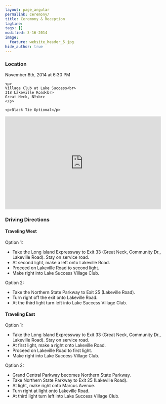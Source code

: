 ```yaml
---
layout: page_angular
permalink: ceremony/
title: Ceremony & Reception
tagline: 
tags: []
modified: 3-16-2014
image:
  feature: website_header_5.jpg
hide_author: true
---
```


<div class="clearfix">
  <div id="ceremony-location">
    <h3>Location</h3>
    <p>November 8th, 2014 at 6:30 PM</p>

    <p>
    Village Club at Lake Success<br>
    318 Lakeville Road<br>
    Great Neck, NY<br>
    </p>

    <p>Black Tie Optional</p>
  
  </div>

  <div id="ceremony-gmaps">
    <iframe src="https://www.google.com/maps/embed?pb=!1m18!1m12!1m3!1d3021.829773751818!2d-73.7084554!3d40.76576859999995!2m3!1f0!2f0!3f0!3m2!1i1024!2i768!4f13.1!3m3!1m2!1s0x89c289daa950fac5%3A0xdf8e0934739ba4f1!2s318+Lakeville+Rd!5e0!3m2!1sen!2sus!4v1394996432174" width="100%" height="300" frameborder="0" style="border:0;"></iframe>
  </div>

</div>

### Driving Directions ###

#### Traveling West ####

Option 1:

- Take the Long Island Expressway to Exit 33 (Great Neck, Community Dr., Lakeville Road). Stay on service road.
- At second light, make a left onto Lakeville Road.
- Proceed on Lakeville Road to second light.
- Make right into Lake Success Village Club.  

Option 2:

- Take the Northern State Parkway to Exit 25 (Lakeville Road).
- Turn right off the exit onto Lakeville Road.
- At the third light turn left into Lake Success Village Club.

#### Traveling East ####

Option 1:

- Take the Long Island Expressway to Exit 33 (Great Neck, Community Dr., Lakeville Road). Stay on service road.
- At first light, make a right onto Lakeville Road.
- Proceed on Lakeville Road to first light.
- Make right into Lake Success Village Club.

Option 2:

- Grand Central Parkway becomes Northern State Parkway.
- Take Northern State Parkway to Exit 25 (Lakeville Road).
- At light, make right onto Marcus Avenue.
- Turn right at light onto Lakeville Road.
- At third light turn left into Lake Success Village Club.
 